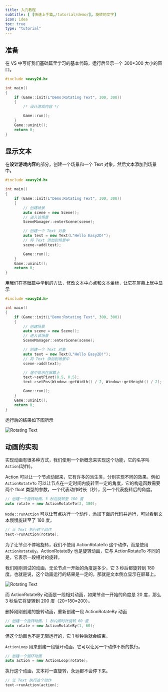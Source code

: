 ```yaml
---
title: 入门教程
subtitle: [ [快速上手篇,/tutorial/demo/], 旋转的文字]
icon: idea
toc: true
type: "tutorial"
---
```


## 准备

在 VS 中写好我们基础篇里学习的基本代码，运行后显示一个 300*300 大小的窗口。

```cpp
#include <easy2d.h>

int main()
{
    if (Game::init(L"Demo:Rotating Text", 300, 300))
    {
        /* 设计游戏内容 */

        Game::run();
    }
    Game::uninit();
    return 0;
}
```

## 显示文本

在**设计游戏内容**的部分，创建一个场景和一个 Text 对象，然后文本添加到场景中。

```cpp
#include <easy2d.h>

int main()
{
    if (Game::init(L"Demo:Rotating Text", 300, 300))
    {
        // 创建场景
        auto scene = new Scene();
        // 进入该场景
        SceneManager::enterScene(scene);

        // 创建一个 Text 对象
        auto test = new Text(L"Hello Easy2D!");
        // 将 Text 添加到场景中
        scene->add(test);

        Game::run();
    }
    Game::uninit();
    return 0;
}
```

用我们在基础篇中学到的方法，修改文本中心点和文本坐标，让它在屏幕上居中显示

```cpp
#include <easy2d.h>

int main()
{
    if (Game::init(L"Demo:Rotating Text", 300, 300))
    {
        // 创建场景
        auto scene = new Scene();
        // 进入该场景
        SceneManager::enterScene(scene);

        // 创建一个 Text 对象
        auto text = new Text(L"Hello Easy2D!");
        // 将 Text 添加到场景中
        scene->add(text);

        // 居中显示在屏幕上
        text->setPivot(0.5, 0.5);
        text->setPos(Window::getWidth() / 2, Window::getHeight() / 2);

        Game::run();
    }
    Game::uninit();
    return 0;
}
```

运行后的结果如下图所示

![Rotating Text](/assets/images/tutorial/demo/rotating-text/1.png)

## 动画的实现

实现动画有很多种方式，我们使用一个新概念来实现这个功能，它的名字叫 `Action`(动作)。

Action 可以让一个节点动起来，它有许多的派生类，分别实现不同的效果。例如 `ActionRotateTo` 可以让节点在一定时间内旋转至一定的角度，它的构造函数需要两个 float 类型的参数，一个代表动作时长（秒），另一个代表旋转后的角度。

```cpp
// 创建一个旋转动画，3 秒后旋转至 180 度
auto rotate = new ActionRotateTo(3, 180);
```

`Node::runAction` 可以让节点执行一个动作，添加下面的代码并运行，可以看到文本慢慢旋转至了 180 度。

```cpp
// 让 Text 执行这个动作
text->runAction(rotate);
```

为了让节点不停地旋转，我们不使用 ActionRotateTo 这个动作，而是使用 `ActionRotateBy`。ActionRotateBy 也是旋转动画，它与 ActionRotateTo 不同的是，它表示一段相对的旋转。

我们刚刚测试的动画，无论节点一开始的角度是多少，它 3 秒后都旋转到 180 度。也就是说，这个动画运行的结果是一定的，那就是文本倒立显示在屏幕上。

![Rotating Text](/assets/images/tutorial/demo/rotating-text/2.png)

而 ActionRotateBy 动画是一段相对动画，如果节点一开始的角度是 20 度，那么 3 秒后它将旋转到 200 度（20+180=200）。

删掉刚刚创建的旋转动画，重新创建一段 ActionRotateBy 动画

```cpp
// 创建一个旋转动画，1 秒内顺时针旋转 60 度
auto rotate = new ActionRotateBy(1, 60);
```

但这个动画也不是无限运行的，它 1 秒钟后就会结束。

`ActionLoop` 用来创建一段循环动画，它可以让另一个动作不断的执行。

```cpp
// 创建一个循环动画
auto action = new ActionLoop(rotate);
```

执行这个动画，文本将一直旋转，永远都不会停下来。

```cpp
// 让 Text 执行这个动作
text->runAction(action);
```
